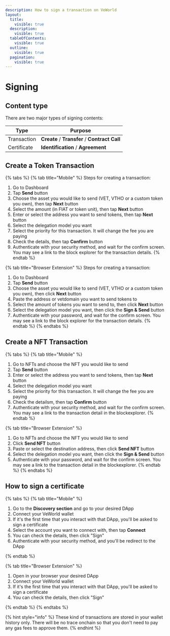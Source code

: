 ```yaml
---
description: How to sign a transaction on VeWorld
layout:
  title:
    visible: true
  description:
    visible: true
  tableOfContents:
    visible: true
  outline:
    visible: true
  pagination:
    visible: true
---
```


# Signing

## Content type <a href="#content-type" id="content-type"></a>

There are two major types of signing contents:

| Type        | Purpose                                       |
|-------------|-----------------------------------------------|
| Transaction | **Create** / **Transfer** / **Contract Call** |
| Certificate | **Identification** / **Agreement**            |

## Create a Token Transaction

{% tabs %}
{% tab title="Mobile" %}
Steps for creating a transaction:

1. Go to Dashboard
2. Tap **Send** button
3. Choose the asset you would like to send (VET, VTHO or a custom token you own), then tap **Next** button
4. Select the amount (in FIAT or token unit), then tap **Next** button
5. Enter or select the address you want to send tokens, then tap **Next** button
6. Select the delegation model you want
7. Select the priority for this transaction. It will change the fee you are paying
8. Check the details, then tap **Confirm** button
9. Authenticate with your security method, and wait for the confirm screen. You may see a link to the block explorer for the transaction details.
{% endtab %}

{% tab title="Browser Extension" %}
Steps for creating a transaction:

1. Go to Dashboard
2. Tap **Send** button
3. Choose the asset you would like to send (VET, VTHO or a custom token you own), then click **Next** button
4. Paste the address or vetdomain you want to send tokens to
5. Select the amount of tokens you want to send to, then click **Next** button
6. Select the delegation model you want, then click the **Sign & Send** button
7. Authenticate with your password, and wait for the confirm screen. You may see a link to the block explorer for the transaction details.
{% endtab %}
{% endtabs %}

## Create a NFT Transaction

{% tabs %}
{% tab title="Mobile" %}

1. Go to NFTs and choose the NFT you would like to send
2. Tap **Send** button
3. Enter or select the address you want to send tokens, then tap **Next** button
4. Select the delegation model you want
5. Select the priority for this transaction. It will change the fee you are paying
6. Check the detailsm, then tap **Confirm** button
7. Authenticate with your security method, and wait for the confirm screen. You may see a link to the transaction detail in the blockexplorer.
{% endtab %}

{% tab title="Browser Extension" %}

1. Go to NFTs and choose the NFT you would like to send
2. Click **Send NFT** button
3. Paste or select the destination address, then click **Send NFT** button
4. Select the delegation model you want, then click the **Sign & Send** button
5. Authenticate with your password, and wait for the confirm screen. You may see a link to the transaction detail in the blockexplorer.
{% endtab %}
{% endtabs %}

## How to sign a certificate

{% tabs %}
{% tab title="Mobile" %}

1. Go to the **Discovery section** and go to your desired DApp
2. Connect your VeWorld wallet
3. If it's the first time that you interact with that DApp, you'll be asked to sign a certificate
4. Select the account you want to connect with, then tap **Connect**
5. You can check the details, then click "Sign"
6. Authenticate with your security method, and you'll be redirect to the DApp

{% endtab %}

{% tab title="Browser Extension" %}

1. Open in your browser your desired DApp
2. Connect your VeWorld wallet
3. If it's the first time that you interact with that DApp, you'll be asked to sign a certificate
4. You can check the details, then click "Sign"

{% endtab %}
{% endtabs %}

{% hint style="info" %}
These kind of transactions are stored in your wallet history only.
There will be no trace onchain so that you don't need to pay any gas fees to approve them.
{% endhint %}

